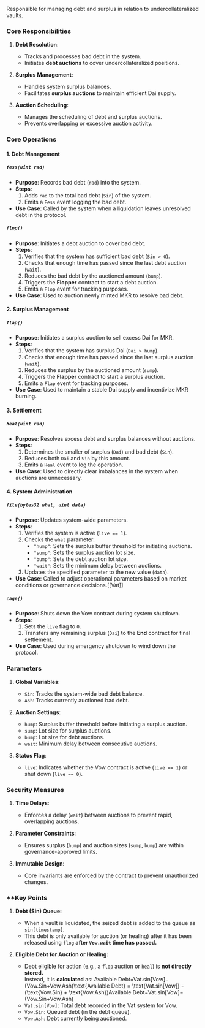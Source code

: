 Responsible for managing debt and surplus in relation to undercollateralized vaults.

### **Core Responsibilities**

1. **Debt Resolution**:
    
    - Tracks and processes bad debt in the system.
    - Initiates **debt auctions** to cover undercollateralized positions.
2. **Surplus Management**:
    
    - Handles system surplus balances.
    - Facilitates **surplus auctions** to maintain efficient Dai supply.
3. **Auction Scheduling**:
    
    - Manages the scheduling of debt and surplus auctions.
    - Prevents overlapping or excessive auction activity.


### **Core Operations**

#### **1. Debt Management**

##### **`fess(uint rad)`**

- **Purpose**: Records bad debt (`rad`) into the system.
- **Steps**:
    1. Adds `rad` to the total bad debt (`Sin`) of the system.
    2. Emits a `Fess` event logging the bad debt.
- **Use Case**: Called by the system when a liquidation leaves unresolved debt in the protocol.

##### **`flop()`**

- **Purpose**: Initiates a debt auction to cover bad debt.
- **Steps**:
    1. Verifies that the system has sufficient bad debt (`Sin > 0`).
    2. Checks that enough time has passed since the last debt auction (`wait`).
    3. Reduces the bad debt by the auctioned amount (`bump`).
    4. Triggers the **Flopper** contract to start a debt auction.
    5. Emits a `Flop` event for tracking purposes.
- **Use Case**: Used to auction newly minted MKR to resolve bad debt.

#### **2. Surplus Management**

##### **`flap()`**

- **Purpose**: Initiates a surplus auction to sell excess Dai for MKR.
- **Steps**:
    1. Verifies that the system has surplus Dai (`Dai > hump`).
    2. Checks that enough time has passed since the last surplus auction (`wait`).
    3. Reduces the surplus by the auctioned amount (`sump`).
    4. Triggers the **Flapper** contract to start a surplus auction.
    5. Emits a `Flap` event for tracking purposes.
- **Use Case**: Used to maintain a stable Dai supply and incentivize MKR burning.

#### **3. Settlement**

##### **`heal(uint rad)`**

- **Purpose**: Resolves excess debt and surplus balances without auctions.
- **Steps**:
    1. Determines the smaller of surplus (`Dai`) and bad debt (`Sin`).
    2. Reduces both `Dai` and `Sin` by this amount.
    3. Emits a `Heal` event to log the operation.
- **Use Case**: Used to directly clear imbalances in the system when auctions are unnecessary.

#### **4. System Administration**

##### **`file(bytes32 what, uint data)`**

- **Purpose**: Updates system-wide parameters.
- **Steps**:
    1. Verifies the system is active (`live == 1`).
    2. Checks the `what` parameter:
        - `"hump"`: Sets the surplus buffer threshold for initiating auctions.
        - `"sump"`: Sets the surplus auction lot size.
        - `"bump"`: Sets the debt auction lot size.
        - `"wait"`: Sets the minimum delay between auctions.
    3. Updates the specified parameter to the new value (`data`).
- **Use Case**: Called to adjust operational parameters based on market conditions or governance decisions.[[Vat]]

##### **`cage()`**

- **Purpose**: Shuts down the Vow contract during system shutdown.
- **Steps**:
    1. Sets the `live` flag to `0`.
    2. Transfers any remaining surplus (`Dai`) to the **End** contract for final settlement.
- **Use Case**: Used during emergency shutdown to wind down the protocol.


### **Parameters**

1. **Global Variables**:
    - `Sin`: Tracks the system-wide bad debt balance.
    - `Ash`: Tracks currently auctioned bad debt.
2. **Auction Settings**:
    
    - `hump`: Surplus buffer threshold before initiating a surplus auction.
    - `sump`: Lot size for surplus auctions.
    - `bump`: Lot size for debt auctions.
    - `wait`: Minimum delay between consecutive auctions.
3. **Status Flag**:
    
    - `live`: Indicates whether the Vow contract is active (`live == 1`) or shut down (`live == 0`).

### **Security Measures**

1. **Time Delays**:
    
    - Enforces a delay (`wait`) between auctions to prevent rapid, overlapping auctions.
2. **Parameter Constraints**:
    
    - Ensures surplus (`hump`) and auction sizes (`sump`, `bump`) are within governance-approved limits.
3. **Immutable Design**:
    
    - Core invariants are enforced by the contract to prevent unauthorized changes.

### **Key Points

1. **Debt (Sin) Queue:**
    
    - When a vault is liquidated, the seized debt is added to the queue as `sin[timestamp]`.
    - This debt is only available for auction (or healing) after it has been released using `flog` **after `Vow.wait` time has passed.**
2. **Eligible Debt for Auction or Healing:**
    
    - Debt eligible for action (e.g., a `flop` auction or `heal`) is **not directly stored.**  
        Instead, it is **calculated** as: Available Debt=Vat.sin[Vow]−(Vow.Sin+Vow.Ash)\text{Available Debt} = \text{Vat.sin[Vow]} - (\text{Vow.Sin} + \text{Vow.Ash})Available Debt=Vat.sin[Vow]−(Vow.Sin+Vow.Ash)
    - `Vat.sin[Vow]`: Total debt recorded in the Vat system for Vow.
    - `Vow.Sin`: Queued debt (in the debt queue).
    - `Vow.Ash`: Debt currently being auctioned.